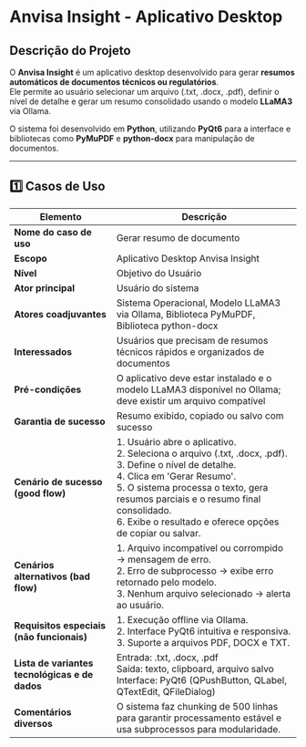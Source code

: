 # Anvisa Insight - Aplicativo Desktop

## Descrição do Projeto
O **Anvisa Insight** é um aplicativo desktop desenvolvido para gerar **resumos automáticos de documentos técnicos ou regulatórios**.  
Ele permite ao usuário selecionar um arquivo (.txt, .docx, .pdf), definir o nível de detalhe e gerar um resumo consolidado usando o modelo **LLaMA3** via Ollama.

O sistema foi desenvolvido em **Python**, utilizando **PyQt6** para a interface e bibliotecas como **PyMuPDF** e **python-docx** para manipulação de documentos.

---

## 1️⃣ Casos de Uso

| Elemento | Descrição |
|----------|-----------|
| **Nome do caso de uso** | Gerar resumo de documento |
| **Escopo** | Aplicativo Desktop Anvisa Insight |
| **Nível** | Objetivo do Usuário |
| **Ator principal** | Usuário do sistema |
| **Atores coadjuvantes** | Sistema Operacional, Modelo LLaMA3 via Ollama, Biblioteca PyMuPDF, Biblioteca python-docx |
| **Interessados** | Usuários que precisam de resumos técnicos rápidos e organizados de documentos |
| **Pré-condições** | O aplicativo deve estar instalado e o modelo LLaMA3 disponível no Ollama; deve existir um arquivo compatível |
| **Garantia de sucesso** | Resumo exibido, copiado ou salvo com sucesso |
| **Cenário de sucesso (good flow)** | 1. Usuário abre o aplicativo.<br>2. Seleciona o arquivo (.txt, .docx, .pdf).<br>3. Define o nível de detalhe.<br>4. Clica em 'Gerar Resumo'.<br>5. O sistema processa o texto, gera resumos parciais e o resumo final consolidado.<br>6. Exibe o resultado e oferece opções de copiar ou salvar. |
| **Cenários alternativos (bad flow)** | 1. Arquivo incompatível ou corrompido → mensagem de erro.<br>2. Erro de subprocesso → exibe erro retornado pelo modelo.<br>3. Nenhum arquivo selecionado → alerta ao usuário. |
| **Requisitos especiais (não funcionais)** | 1. Execução offline via Ollama.<br>2. Interface PyQt6 intuitiva e responsiva.<br>3. Suporte a arquivos PDF, DOCX e TXT. |
| **Lista de variantes tecnológicas e de dados** | Entrada: .txt, .docx, .pdf <br>Saída: texto, clipboard, arquivo salvo <br>Interface: PyQt6 (QPushButton, QLabel, QTextEdit, QFileDialog) |
| **Comentários diversos** | O sistema faz chunking de 500 linhas para garantir processamento estável e usa subprocessos para modularidade. |
